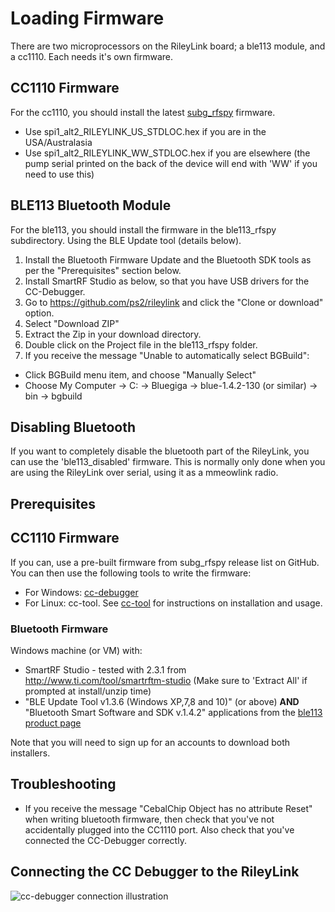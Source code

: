 # Loading Firmware

There are two microprocessors on the RileyLink board; a ble113 module, and a cc1110. Each needs it's own firmware.

## CC1110 Firmware

For the cc1110, you should install the latest [subg_rfspy](https://github.com/ps2/subg_rfspy) firmware.

- Use spi1_alt2_RILEYLINK_US_STDLOC.hex if you are in the USA/Australasia
- Use spi1_alt2_RILEYLINK_WW_STDLOC.hex if you are elsewhere (the pump serial printed
    on the back of the device will end with 'WW' if you need to use this)


## BLE113 Bluetooth Module

For the ble113, you should install the firmware in the ble113_rfspy subdirectory.
Using the BLE Update tool (details below).

1. Install the Bluetooth Firmware Update and the Bluetooth SDK tools as per the "Prerequisites" section below.
2. Install SmartRF Studio as below, so that you have USB drivers for the CC-Debugger.
3. Go to https://github.com/ps2/rileylink and click the "Clone or download" option.
4. Select "Download ZIP"
5. Extract the Zip in your download directory.
6. Double click on the Project file in the ble113_rfspy folder.
7. If you receive the message "Unable to automatically select BGBuild":
  - Click BGBuild menu item, and choose "Manually Select"
  - Choose My Computer -> C: -> Bluegiga -> blue-1.4.2-130 (or similar) -> bin -> bgbuild

## Disabling Bluetooth

If you want to completely disable the bluetooth part of the RileyLink, you can use the
'ble113_disabled' firmware. This is normally only done when you are using the RileyLink
over serial, using it as a mmeowlink radio.

## Prerequisites

## CC1110 Firmware

If you can, use a pre-built firmware from subg_rfspy release list on GitHub. You can then
use the following tools to write the firmware:

* For Windows: [cc-debugger](http://www.ti.com/tool/cc-debugger)
* For Linux: cc-tool. See [cc-tool](https://github.com/oskarpearson/mmeowlink/wiki/Firmware-install-with-CC-Tool-%28Linux%29) for instructions on installation and usage.

### Bluetooth Firmware

Windows machine (or VM) with:

* SmartRF Studio - tested with 2.3.1 from http://www.ti.com/tool/smartrftm-studio (Make sure to 'Extract All' if prompted at install/unzip time)
* "BLE Update Tool v1.3.6 (Windows XP,7,8 and 10)" (or above) **AND** "Bluetooth Smart Software and SDK v.1.4.2" applications
from the [ble113 product page](https://www.bluegiga.com/en-US/products/software-bluegiga-bluetooth-smart/)

Note that you will need to sign up for an accounts to download both installers.

## Troubleshooting

- If you receive the message "CebalChip Object has no attribute Reset" when writing
  bluetooth firmware, then check that you've not accidentally plugged into the
  CC1110 port. Also check that you've connected the CC-Debugger correctly.

## Connecting the CC Debugger to the RileyLink

![cc-debugger connection illustration](ccdbg.png)
